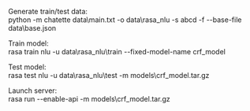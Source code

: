 Generate train/test data:  
python -m chatette data\main.txt -o data\rasa_nlu -s abcd -f --base-file data\base.json

Train model:  
rasa train nlu -u data\rasa_nlu\train --fixed-model-name crf_model

Test model:  
rasa test nlu -u data\rasa_nlu\test -m models\crf_model.tar.gz

Launch server:  
rasa run --enable-api -m models\crf_model.tar.gz
